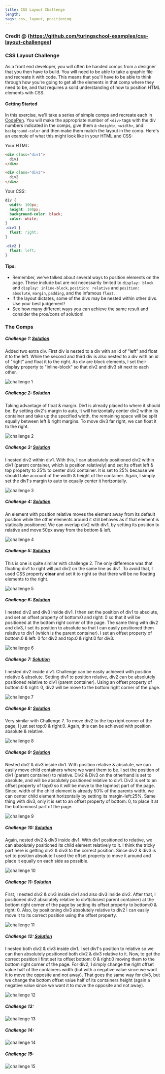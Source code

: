 ```yaml
---
title: CSS Layout Challenge
length:
tags: css, layout, positioning
---
```

### Credit @ (https://github.com/turingschool-examples/css-layout-challenges)

### CSS Layout Challenge

As a front end developer, you will often be handed comps from a designer that you then have to build. You will need to be able to take a graphic file and recreate it with code. This means that you'll have to be able to think through how you're going to get all the elements in that comp where they need to be, and that requires a solid understanding of how to position HTML elements with CSS.

#### Getting Started

In this exercise, we'll take a series of simple comps and recreate each in [CodePen](http://codepen.io/). You will make the appropriate number of `<div>` tags with the div numbers indicated in the comps, give them a `<height>`, `<width>`, and `background-color` and then make them match the layout in the comp. Here's an example of what this might look like in your HTML and CSS:

Your HTML:

```HTML
<div class="div1">
  div1
</div>

<div class="div2">
  div2
</div>
```
Your CSS:

```CSS
div {
  width: 100px;
  height: 100px;
  background-color: black;
  color: white;
}
.div1 {
  float: right;
}

.div2 {
  float: left;
}
```

#### Tips:
* Remember, we've talked about several ways to position elements on the page. These include but are not necessarily limited to `display: block` and `display: inline-block`, `position: relative` and `position: absolute`, `margin`, `padding`, and the infamous `float`.
* If the layout dictates, some of the divs may be nested within other divs. Use your best judgement!
* See how many different ways you can achieve the same result and consider the pros/cons of solution!


### The Comps


##### Challenge 1: [Solution](https://codepen.io/kgalejandrino/pen/ExyRojZ)
Added two extra div. First div is nested to a div with an id of "left" and float it to the left. While the second and third div is also nested to a div with an id of "right" and float it to the right. As div are block elements, I set their display property to "inline-block" so that div2 and div3 sit next to each other. 

![challenge 1](images/css1.png)


##### Challenge 2: [Solution](https://codepen.io/kgalejandrino/pen/XWKYVdN)
Taking advantage of float & margin. Div1 is already placed to where it should be. By setting div2's margin to auto, it will horizontally center div2 within its container and take up the specified width, the remaining space will be split equally between left & right margins. To move div3 far right, we can float it to the right. 

![challenge 2](images/css2.png)


##### Challenge 3: [Solution](https://codepen.io/kgalejandrino/pen/ZEORvBO)
I nested div2 within div1. With this, I can absolutely positioned div2 within div1 (parent container, which is position relatively) and set its offset left & top property to 25% to center div2 container. It is set to 25% because we should take account of the width & height of the container. Again, I simply set the div1's margin to auto to equally center it horizontally.  

![challenge 3](images/css3.png)


##### Challenge 4: [Solution](https://codepen.io/kgalejandrino/pen/qBNKbNp)
An element with position relative moves the element away from its default position while the other elements around it still behaves as if that element is statically positioned. We can overlap div2 with div1, by setting its position to relative and move 50px away from the bottom & left.

![challenge 4](images/css4.png)


##### Challenge 5: [Solution](https://codepen.io/kgalejandrino/pen/ZEORvRe)
This is one is quite similar with challenge 2. The only difference was that floating div1 to right will put div2 on the same line as div1. To avoid that, I used CSS property __clear__ and set it to right so that there will be no floating elements to the right.

![challenge 5](images/css5.png)


##### Challenge 6: [Solution](https://codepen.io/kgalejandrino/pen/zYBaJoN)
I nested div2 and div3 inside div1. I then set the position of div1 to absolute, and set an offset property of bottom:0 and right: 0 so that it will be positioned at the bottom right corner of the page. The same thing with div2 and div3, I set its position to absolute so that I can easily positioned them relative to div1 (which is the parent container). I set an offset property of bottom:0 & left: 0 for div2 and top:0 & right:0 for div3.

![challenge 6](images/css6.png)


##### Challenge 7: [Solution](https://codepen.io/kgalejandrino/pen/pobKOay)
I nested div2 inside div1. Challenge can be easily achieved with position relative & absolute. Setting div1 to position relative, div2 can be absolutely positioned relative to div1 (parent container). Using an offset property of bottom:0 & right: 0, div2 will be move to the bottom right corner of the page. 

![challenge 7](images/css7.png)


##### Challenge 8: [Solution](https://codepen.io/kgalejandrino/pen/pobKOLy)
Very similar with Challenge 7. To move div2 to the top right corner of the page, I just set top:0 & right:0. Again, this can be achieved with position absolute & relative.

![challenge 8](images/css8.png)


##### Challenge 9: [Solution](https://codepen.io/kgalejandrino/pen/LYZrJBr)
Nested div2 & div3 inside div1. With position relative & absolute, we can easily move child containers where we want them to be. I set the position of div1 (parent container) to relative. Div2 & Div3 on the otherhand is set to absolute, and will be absolutely positioned relative to div1. Div2 is set to an offset property of top:0 so it will be move to the topmost part of the page. Since, width of the child element is already 50% of the parents width, we can center child element horizontally by setting its margin-left:25%. Same thing with div3, only it is set to an offset property of bottom: 0, to place it at the bottommost part of the page. 

![challenge 9](images/css9.png)


##### Challenge 10: [Solution](https://codepen.io/kgalejandrino/pen/jOrKeNV)
Again, nested div2 & div3 inside div1. With div1 positioned to relative, we can absolutely positioned its child element relatively to it. I think the tricky part here is getting div2 & div3 to the correct position. Since div2 & div3 is set to position absolute I used the offset property to move it around and place it equally on each side as possible.  

![challenge 10](images/css10.png)


##### Challenge 11: [Solution](https://codepen.io/kgalejandrino/pen/LYZBpNV)
First, I nested div2 & div3 inside div1 and also div3 inside div2. After that, I positioned div2 absolutely relative to div1(closest parent container) at the bottom right corner of the page by setting its offset property to bottom:0 & right: 0. Also, by positioning div3 absolutely relative to div2 I can easily move it to its correct position using the offset property.  

![challenge 11](images/css11.png)


##### Challenge 12: [Solution](https://codepen.io/kgalejandrino/pen/MWeBaPM)
I nested both div2 & div3 inside div1. I set div1's position to relative so we can then absolutely positioned both div2 & div3 relative to it. Now, to get the correct position I first set its offset bottom: 0 & right:0 moving them to the bottom right corner of the page. For div2, I simply change the right offset value half of the containers width (but with a negative value since we want it to move the opposite and not away). That goes the same way for div3, but we change the bottom offset value half of its containers height (again a negative value since we want it to move the opposite and not away). 

![challenge 12](images/css12.png)


##### Challenge 13:

![challenge 13](images/css13.png)


##### Challenge 14:

![challenge 14](images/css14.png)


##### Challenge 15:

![challenge 15](images/css15.png)
